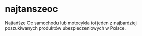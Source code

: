 najtanszeoc
===========

Najtańśze Oc samochodu lub motocykla toi jeden z najbardziej poszukiwanych produktów ubezpieczeniowych w Polsce.